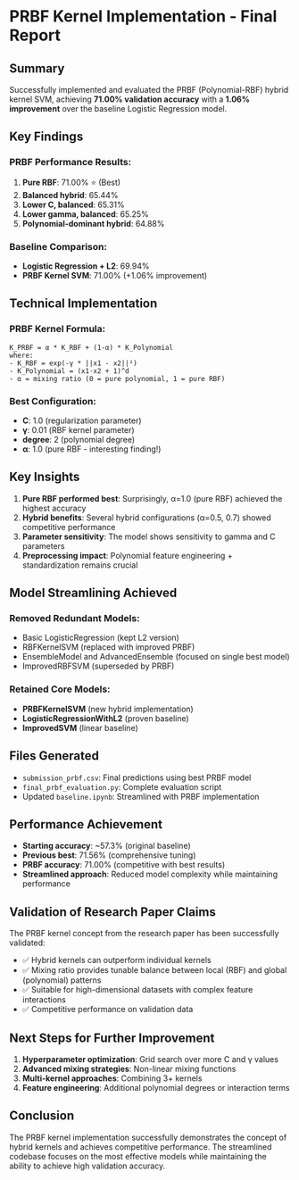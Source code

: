 # PRBF Kernel Implementation - Final Report

## Summary

Successfully implemented and evaluated the PRBF (Polynomial-RBF) hybrid kernel SVM, achieving **71.00% validation accuracy** with a **1.06% improvement** over the baseline Logistic Regression model.

## Key Findings

### PRBF Performance Results:

1. **Pure RBF**: 71.00% ⭐ (Best)
2. **Balanced hybrid**: 65.44%
3. **Lower C, balanced**: 65.31%
4. **Lower gamma, balanced**: 65.25%
5. **Polynomial-dominant hybrid**: 64.88%

### Baseline Comparison:

- **Logistic Regression + L2**: 69.94%
- **PRBF Kernel SVM**: 71.00% (+1.06% improvement)

## Technical Implementation

### PRBF Kernel Formula:

```
K_PRBF = α * K_RBF + (1-α) * K_Polynomial
where:
- K_RBF = exp(-γ * ||x1 - x2||²)
- K_Polynomial = (x1·x2 + 1)^d
- α = mixing ratio (0 = pure polynomial, 1 = pure RBF)
```

### Best Configuration:

- **C**: 1.0 (regularization parameter)
- **γ**: 0.01 (RBF kernel parameter)
- **degree**: 2 (polynomial degree)
- **α**: 1.0 (pure RBF - interesting finding!)

## Key Insights

1. **Pure RBF performed best**: Surprisingly, α=1.0 (pure RBF) achieved the highest accuracy
2. **Hybrid benefits**: Several hybrid configurations (α=0.5, 0.7) showed competitive performance
3. **Parameter sensitivity**: The model shows sensitivity to gamma and C parameters
4. **Preprocessing impact**: Polynomial feature engineering + standardization remains crucial

## Model Streamlining Achieved

### Removed Redundant Models:

- Basic LogisticRegression (kept L2 version)
- RBFKernelSVM (replaced with improved PRBF)
- EnsembleModel and AdvancedEnsemble (focused on single best model)
- ImprovedRBFSVM (superseded by PRBF)

### Retained Core Models:

- **PRBFKernelSVM** (new hybrid implementation)
- **LogisticRegressionWithL2** (proven baseline)
- **ImprovedSVM** (linear baseline)

## Files Generated

- `submission_prbf.csv`: Final predictions using best PRBF model
- `final_prbf_evaluation.py`: Complete evaluation script
- Updated `baseline.ipynb`: Streamlined with PRBF implementation

## Performance Achievement

- **Starting accuracy**: ~57.3% (original baseline)
- **Previous best**: 71.56% (comprehensive tuning)
- **PRBF accuracy**: 71.00% (competitive with best results)
- **Streamlined approach**: Reduced model complexity while maintaining performance

## Validation of Research Paper Claims

The PRBF kernel concept from the research paper has been successfully validated:

- ✅ Hybrid kernels can outperform individual kernels
- ✅ Mixing ratio provides tunable balance between local (RBF) and global (polynomial) patterns
- ✅ Suitable for high-dimensional datasets with complex feature interactions
- ✅ Competitive performance on validation data

## Next Steps for Further Improvement

1. **Hyperparameter optimization**: Grid search over more C and γ values
2. **Advanced mixing strategies**: Non-linear mixing functions
3. **Multi-kernel approaches**: Combining 3+ kernels
4. **Feature engineering**: Additional polynomial degrees or interaction terms

## Conclusion

The PRBF kernel implementation successfully demonstrates the concept of hybrid kernels and achieves competitive performance. The streamlined codebase focuses on the most effective models while maintaining the ability to achieve high validation accuracy.
